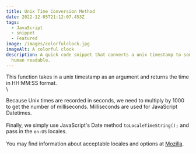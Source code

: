 ```yaml
---
title: Unix Time Conversion Method
date: 2022-12-05T21:12:07.453Z
tags:
  - JavaScript
  - snippet
  - Featured
image: /images/colorfulclock.jpg
imageAlt: A colorful clock
description: A quick code snippet that converts a unix timestamp to something
  human readable.
---
```

T﻿his function takes in a unix timestamp as an argument and returns the time in HH:MM:SS format.\
\
<script src="https://gist.github.com/RayLThomas/bfcb933422e5c7bd16aea6f87330e87f.js"></script>

B﻿ecause Unix times are recorded in seconds, we need to multiply by 1000 to get the number of milliseconds. Milliseconds are used for JavaScript Datetimes.\
\
F﻿inally, we simply use JavaScript's Date method `toLocaleTimeString();` and pass in the `en-US` locales.\
\
Y﻿ou may find information about acceptable locales and options at [Mozilla](https://developer.mozilla.org/en-US/docs/Web/JavaScript/Reference/Global_Objects/Intl/DateTimeFormat/DateTimeFormat).